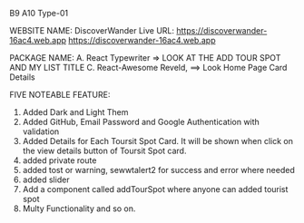 B9 A10 Type-01

WEBSITE NAME: DiscoverWander
Live URL: https://discoverwander-16ac4.web.app
https://discoverwander-16ac4.web.app



PACKAGE NAME:
A. React Typewriter => LOOK AT THE ADD TOUR SPOT AND MY LIST TITLE 
C. React-Awesome Reveld, ==>  Look Home Page Card Details



FIVE NOTEABLE FEATURE:
1. Added Dark and Light Them
2. Added GitHub, Email Password and Google Authentication with validation
3. Added Details for Each Toursit Spot Card. It will be shown when click on the view details button of Toursit Spot card.
4. added private route
5. added tost or warning, sewwtalert2 for success and error where needed
6. added slider
7. Add a component called addTourSpot where anyone can added tourist spot
7. Multy Functionality
and so on.